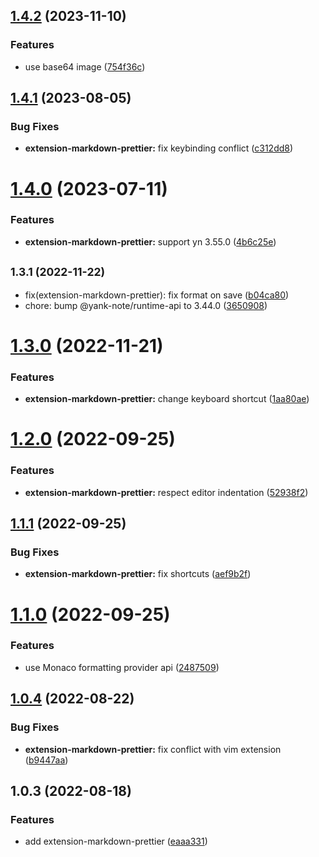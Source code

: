 ## [1.4.2](https://github.com/purocean/yank-note-extension/compare/extension-markdown-prettier-1.4.1...extension-markdown-prettier-1.4.2) (2023-11-10)


### Features

* use base64 image ([754f36c](https://github.com/purocean/yank-note-extension/commit/754f36c8da832dadff392c1df9bd79b7921acfe0))



## [1.4.1](https://github.com/purocean/yank-note-extension/compare/extension-markdown-prettier-1.4.0...extension-markdown-prettier-1.4.1) (2023-08-05)


### Bug Fixes

* **extension-markdown-prettier:** fix keybinding conflict ([c312dd8](https://github.com/purocean/yank-note-extension/commit/c312dd885e4bbe033a74b052d4bfc679beaaa277))



# [1.4.0](https://github.com/purocean/yank-note-extension/compare/extension-markdown-prettier-1.3.1...extension-markdown-prettier-1.4.0) (2023-07-11)


### Features

* **extension-markdown-prettier:** support yn 3.55.0 ([4b6c25e](https://github.com/purocean/yank-note-extension/commit/4b6c25eb4e2f7a293760a77d840168ca90c13f6a))



## <small>1.3.1 (2022-11-22)</small>

* fix(extension-markdown-prettier): fix format on save ([b04ca80](https://github.com/purocean/yank-note-extension/commit/b04ca80))
* chore: bump @yank-note/runtime-api to 3.44.0 ([3650908](https://github.com/purocean/yank-note-extension/commit/3650908))



# [1.3.0](https://github.com/purocean/yank-note-extension/compare/extension-markdown-prettier-1.2.0...extension-markdown-prettier-1.3.0) (2022-11-21)


### Features

* **extension-markdown-prettier:** change keyboard shortcut ([1aa80ae](https://github.com/purocean/yank-note-extension/commit/1aa80ae0cb661c3142d927c2fee908ac66a40dfe))



# [1.2.0](https://github.com/purocean/yank-note-extension/compare/extension-markdown-prettier-1.1.1...extension-markdown-prettier-1.2.0) (2022-09-25)


### Features

* **extension-markdown-prettier:** respect editor indentation ([52938f2](https://github.com/purocean/yank-note-extension/commit/52938f23db2b1211f87349a513c00d79032dbe29))



## [1.1.1](https://github.com/purocean/yank-note-extension/compare/extension-markdown-prettier-1.1.0...extension-markdown-prettier-1.1.1) (2022-09-25)


### Bug Fixes

* **extension-markdown-prettier:** fix shortcuts ([aef9b2f](https://github.com/purocean/yank-note-extension/commit/aef9b2f8fa8afdfe625a0342481b70ddf7f049e7))



# [1.1.0](https://github.com/purocean/yank-note-extension/compare/extension-markdown-prettier-1.0.4...extension-markdown-prettier-1.1.0) (2022-09-25)


### Features

* use Monaco formatting provider api ([2487509](https://github.com/purocean/yank-note-extension/commit/2487509b3c1c8b66798198b90957b212ce4420aa))



## [1.0.4](https://github.com/purocean/yank-note-extension/compare/extension-markdown-prettier-1.0.3...extension-markdown-prettier-1.0.4) (2022-08-22)


### Bug Fixes

* **extension-markdown-prettier:** fix conflict with vim extension ([b9447aa](https://github.com/purocean/yank-note-extension/commit/b9447aa6a827ecedb5d3ab14e679df8b10753aad))



## 1.0.3 (2022-08-18)


### Features

* add extension-markdown-prettier ([eaaa331](https://github.com/purocean/yank-note-extension/commit/eaaa331cebb973411e0d84afa92e1caeef4992fc))



